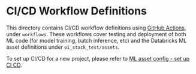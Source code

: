# CI/CD Workflow Definitions
This directory contains CI/CD workflow definitions using [GitHub Actions](https://docs.github.com/en/actions),
under ``workflows``. These workflows cover testing and deployment of both ML code (for model training, batch inference, etc) and the 
Databricks ML asset definitions under ``oi_stack_test/assets``. 

To set up CI/CD for a new project,
please refer to [ML asset config - set up CI CD](../../oi_stack_test/assets/README.md#set-up-ci-and-cd).
